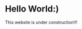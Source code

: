 <html>
<body>
<h1>Hello World:)</h1>
  <p>This website is under construction!!!</p>
</body>
</html>
